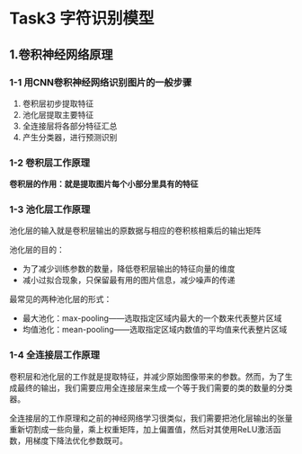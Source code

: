 # Task3 字符识别模型

## 1.卷积神经网络原理

### 1-1 用CNN卷积神经网络识别图片的一般步骤

1. 卷积层初步提取特征
2. 池化层提取主要特征
3. 全连接层将各部分特征汇总
4. 产生分类器，进行预测识别

### 1-2 卷积层工作原理

**卷积层的作用：就是提取图片每个小部分里具有的特征**

### 1-3 池化层工作原理

池化层的输入就是卷积层输出的原数据与相应的卷积核相乘后的输出矩阵 

池化层的目的：

- 为了减少训练参数的数量，降低卷积层输出的特征向量的维度
- 减小过拟合现象，只保留最有用的图片信息，减少噪声的传递

最常见的两种池化层的形式：

- 最大池化：max-pooling——选取指定区域内最大的一个数来代表整片区域
- 均值池化：mean-pooling——选取指定区域内数值的平均值来代表整片区域

### 1-4 全连接层工作原理

卷积层和池化层的工作就是提取特征，并减少原始图像带来的参数。然而，为了生成最终的输出，我们需要应用全连接层来生成一个等于我们需要的类的数量的分类器。

全连接层的工作原理和之前的神经网络学习很类似，我们需要把池化层输出的张量重新切割成一些向量，乘上权重矩阵，加上偏置值，然后对其使用ReLU激活函数，用梯度下降法优化参数既可。



